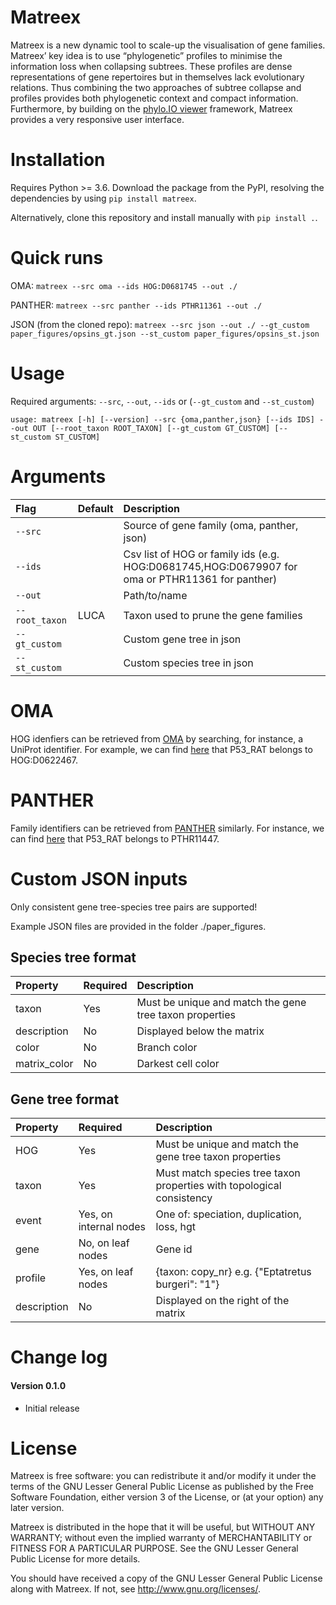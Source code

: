 # Matreex
Matreex is a new dynamic tool to scale-up the visualisation of gene families. Matreex’ key idea is to use “phylogenetic” profiles to minimise the information loss when collapsing subtrees. These profiles are dense representations of gene repertoires but in themselves lack evolutionary relations. Thus combining the two approaches of subtree collapse and profiles provides both phylogenetic context and compact information. Furthermore, by building on the [phylo.IO viewer](https://beta.phylo.io/viewer/) framework, Matreex provides a very responsive user interface.

# Installation
Requires Python >= 3.6. Download the package from the PyPI, resolving the dependencies by using ``pip install matreex``.

Alternatively, clone this repository and install manually with ``pip install .``.

# Quick runs
OMA: ``matreex --src oma --ids HOG:D0681745 --out ./``

PANTHER: ``matreex --src panther --ids PTHR11361 --out ./``

JSON (from the cloned repo): ``matreex --src json --out ./ --gt_custom paper_figures/opsins_gt.json --st_custom paper_figures/opsins_st.json``

# Usage
Required arguments: ``--src``, ``--out``, ``--ids`` or (``--gt_custom`` and ``--st_custom``)

``usage: matreex [-h] [--version] --src {oma,panther,json} [--ids IDS] --out OUT [--root_taxon ROOT_TAXON] [--gt_custom GT_CUSTOM]
               [--st_custom ST_CUSTOM]``

# Arguments
| Flag                 | Default                | Description |
|:--------------------|:----------------------|:-----------|
| ``--src``||Source of gene family (oma, panther, json)
| ``--ids``||Csv list of HOG or family ids (e.g. HOG:D0681745,HOG:D0679907 for oma or PTHR11361 for panther)
| ``--out``||Path/to/name
| ``--root_taxon``|LUCA|Taxon used to prune the gene families
| ``--gt_custom``||Custom gene tree in json
| ``--st_custom``||Custom species tree in json

# OMA
HOG idenfiers can be retrieved from [OMA](https://omabrowser.org/oma/home/) by searching, for instance, a UniProt identifier. For example, we can find [here](https://omabrowser.org/oma/search/?type=all&query=p53_rat) that P53_RAT belongs to HOG:D0622467.

# PANTHER
Family identifiers can be retrieved from [PANTHER](http://www.pantherdb.org/) similarly. For instance, we can find [here](http://www.pantherdb.org/panther/familyList.do?searchType=basic&fieldName=all&listType=6&fieldValue=P53_rat) that P53_RAT belongs to PTHR11447.

# Custom JSON inputs
Only consistent gene tree-species tree pairs are supported!

Example JSON files are provided in the folder ./paper_figures.

## Species tree format
| Property        | Required  | Description |
|:--------------------|:----------------------|:-----------|
|taxon|Yes|Must be unique and match the gene tree taxon properties
|description|No|Displayed below the matrix|
|color|No|Branch color|
|matrix_color|No|Darkest cell color|

## Gene tree format
| Property        | Required  | Description |
|:--------------------|:----------------------|:-----------|
|HOG|Yes|Must be unique and match the gene tree taxon properties
|taxon|Yes|Must match species tree taxon properties with topological consistency|
|event|Yes, on internal nodes|One of: speciation, duplication, loss, hgt|
|gene|No, on leaf nodes|Gene id|
|profile|Yes, on leaf nodes|{taxon: copy_nr} e.g. {"Eptatretus burgeri": "1"}|
|description|No|Displayed on the right of the matrix|

# Change log
#### Version 0.1.0
- Initial release

# License
   
Matreex is free software: you can redistribute it and/or modify
it under the terms of the GNU Lesser General Public License as published by
the Free Software Foundation, either version 3 of the License, or
(at your option) any later version.

Matreex is distributed in the hope that it will be useful,
but WITHOUT ANY WARRANTY; without even the implied warranty of
MERCHANTABILITY or FITNESS FOR A PARTICULAR PURPOSE. See the
GNU Lesser General Public License for more details.

You should have received a copy of the GNU Lesser General Public License
along with Matreex. If not, see <http://www.gnu.org/licenses/>.

